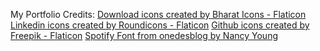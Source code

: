 My Portfolio
Credits: 
<a href="https://www.flaticon.com/free-icons/download" title="download icons">Download icons created by Bharat Icons - Flaticon</a>
<a href="https://www.flaticon.com/free-icons/linkedin" title="linkedin icons">Linkedin icons created by Roundicons - Flaticon</a>
<a href="https://www.flaticon.com/free-icons/github" title="github icons">Github icons created by Freepik - Flaticon</a>
<a href="https://onedesblog.com/spotify-circular-font-free-download/" title="spotify font">Spotify Font from onedesblog by Nancy Young</a>